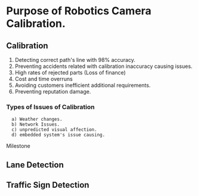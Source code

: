 # Purpose of Robotics Camera Calibration.

## Calibration
  1. Detecting correct path's line with 98% accuracy.
  2. Preventing accidents related with calibration inaccuracy causing issues.
  3. High rates of rejected parts (Loss of finance)
  4. Cost and time overruns
  5. Avoiding customers inefficient additional requirements. 
  6. Preventing reputation damage.


### Types of Issues of Calibration

      a) Weather changes.
      b) Network Issues. 
      c) unpredicted visual affection. 
      d) embedded system's issue causing. 

Milestone



## Lane Detection

## Traffic Sign Detection


